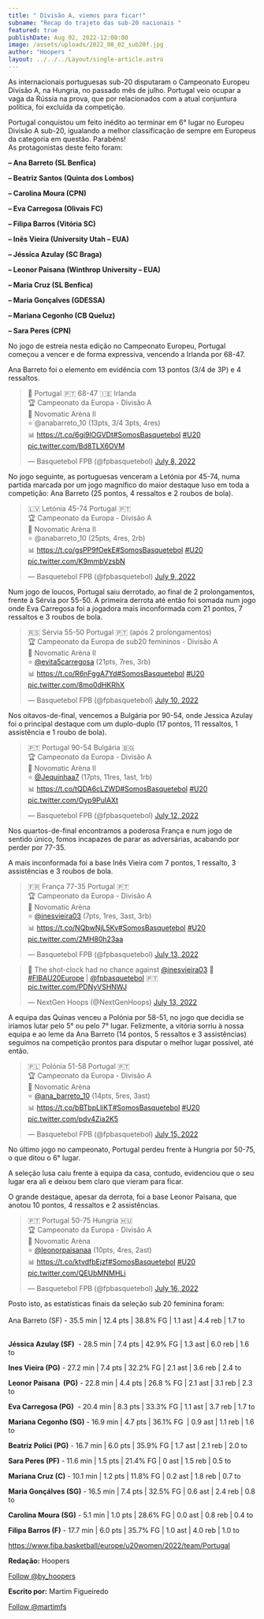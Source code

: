 ```yaml
---
title: " Divisão A, viemos para ficar!"
subname: "Recap do trajeto das sub-20 nacionais "
featured: true
publishDate: Aug 02, 2022-12:08:00
image: /assets/uploads/2022_08_02_sub20f.jpg
author: "Hoopers "
layout: ../../../Layout/single-article.astro
---
```

<!--StartFragment-->

As internacionais portuguesas sub-20 disputaram o Campeonato Europeu Divisão A, na Hungria, no passado mês de julho. Portugal veio ocupar a vaga da Rússia na prova, que por relacionados com a atual conjuntura política, foi excluída da competição.

Portugal conquistou um feito inédito ao terminar em 6° lugar no Europeu Divisão A sub-20, igualando a melhor classificação de sempre em Europeus da categoria em questão. Parabéns!\
As protagonistas deste feito foram:

**– Ana Barreto (SL Benfica)**

**– Beatriz Santos (Quinta dos Lombos)**

**– Carolina Moura (CPN)**

**– Eva Carregosa (Olivais FC)**

**– Filipa Barros (Vitória SC)**

**– Inês Vieira (University Utah – EUA)**

**– Jéssica Azulay (SC Braga)**

**– Leonor Paisana (Winthrop University – EUA)**

**– Maria Cruz (SL Benfica)**

**– Maria Gonçalves (GDESSA)**

**– Mariana Cegonho (CB Queluz)**

**– Sara Peres (CPN)**

No jogo de estreia nesta edição no Campeonato Europeu, Portugal começou a vencer e de forma expressiva, vencendo a Irlanda por 68-47. 

Ana Barreto foi o elemento em evidência com 13 pontos (3/4 de 3P) e 4 ressaltos. <!--StartFragment-->[](https://twitter.com/fpbasquetebol/status/1545425001901334530?s=21&t=qjF5sMFLdyAHu0G1_rBykQ)

<blockquote class="twitter-tweet"><p lang="pt" dir="ltr">🏀 Portugal 🇵🇹 68-47 🇮🇪 Irlanda <br>🏆 Campeonato da Europa - Divisão A<br>📍 Novomatic Arèna II<br>⭐ @anabarreto_10 (13pts, 3/4 3pts, 4res)<br>📊 <a href="https://t.co/6gi9lOGVDt">https://t.co/6gi9lOGVDt</a><a href="https://twitter.com/hashtag/SomosBasquetebol?src=hash&amp;ref_src=twsrc%5Etfw">#SomosBasquetebol</a> <a href="https://twitter.com/hashtag/U20?src=hash&amp;ref_src=twsrc%5Etfw">#U20</a> <a href="https://t.co/Bd8TLX6OVM">pic.twitter.com/Bd8TLX6OVM</a></p>&mdash; Basquetebol FPB (@fpbasquetebol) <a href="https://twitter.com/fpbasquetebol/status/1545425001901334530?ref_src=twsrc%5Etfw">July 8, 2022</a></blockquote> <script async src="https://platform.twitter.com/widgets.js" charset="utf-8"></script>

<!--EndFragment-->

No jogo seguinte, as portuguesas venceram a Letónia por 45-74, numa partida marcada por um jogo magnífico do maior destaque luso em toda a competição: Ana Barreto (25 pontos, 4 ressaltos e 2 roubos de bola). <!--StartFragment-->[](https://twitter.com/fpbasquetebol/status/1545751459500802048?s=21&t=bXlU5hff8eN4lQHLyyryMA)

<blockquote class="twitter-tweet"><p lang="pt" dir="ltr">🇱🇻 Letónia 45-74 Portugal 🇵🇹 <br>🏆 Campeonato da Europa - Divisão A<br>📍 Novomatic Arèna II<br>⭐ @anabarreto_10 (25pts, 4res, 2rb)<br>📊 <a href="https://t.co/gsPP9fOekE">https://t.co/gsPP9fOekE</a><a href="https://twitter.com/hashtag/SomosBasquetebol?src=hash&amp;ref_src=twsrc%5Etfw">#SomosBasquetebol</a> <a href="https://twitter.com/hashtag/U20?src=hash&amp;ref_src=twsrc%5Etfw">#U20</a> <a href="https://t.co/K9mmbVzsbN">pic.twitter.com/K9mmbVzsbN</a></p>&mdash; Basquetebol FPB (@fpbasquetebol) <a href="https://twitter.com/fpbasquetebol/status/1545751459500802048?ref_src=twsrc%5Etfw">July 9, 2022</a></blockquote> <script async src="https://platform.twitter.com/widgets.js" charset="utf-8"></script>

<!--EndFragment-->

Num jogo de loucos, Portugal saiu derrotado, ao final de 2 prolongamentos, frente à Sérvia por 55-50. A primeira derrota até então foi somada num jogo onde Eva Carregosa foi a jogadora mais inconformada com 21 pontos, 7 ressaltos e 3 roubos de bola. <!--StartFragment-->[](https://twitter.com/fpbasquetebol/status/1546131781937676288?s=21&t=bXlU5hff8eN4lQHLyyryMA)

<blockquote class="twitter-tweet"><p lang="pt" dir="ltr">🇷🇸 Sérvia 55-50 Portugal 🇵🇹 (após 2 prolongamentos)<br>🏆 Campeonato da Europa de sub20 femininos - Divisão A<br>📍 Novomatic Arèna II<br>⭐ <a href="https://twitter.com/evita5carregosa?ref_src=twsrc%5Etfw">@evita5carregosa</a> (21pts, 7res, 3rb)<br>📊 <a href="https://t.co/R6nFggA7Yd">https://t.co/R6nFggA7Yd</a><a href="https://twitter.com/hashtag/SomosBasquetebol?src=hash&amp;ref_src=twsrc%5Etfw">#SomosBasquetebol</a> <a href="https://twitter.com/hashtag/U20?src=hash&amp;ref_src=twsrc%5Etfw">#U20</a> <a href="https://t.co/8mo0dHKRhX">pic.twitter.com/8mo0dHKRhX</a></p>&mdash; Basquetebol FPB (@fpbasquetebol) <a href="https://twitter.com/fpbasquetebol/status/1546131781937676288?ref_src=twsrc%5Etfw">July 10, 2022</a></blockquote> <script async src="https://platform.twitter.com/widgets.js" charset="utf-8"></script>

<!--EndFragment-->

Nos oitavos-de-final, vencemos a Bulgária por 90-54, onde Jessica Azulay foi o principal destaque com um duplo-duplo (17 pontos, 11 ressaltos, 1 assistência e 1 roubo de bola). <!--StartFragment-->[](https://twitter.com/fpbasquetebol/status/1546936577741430785?s=21&t=J-6PqgOVfJjXA737v4wt8g)

<blockquote class="twitter-tweet"><p lang="pt" dir="ltr">🇵🇹 Portugal 90-54 Bulgária 🇧🇬 <br>🏆 Campeonato da Europa - Divisão A<br>📍 Novomatic Arèna II<br>⭐ <a href="https://twitter.com/Jequinhaa7?ref_src=twsrc%5Etfw">@Jequinhaa7</a> (17pts, 11res, 1ast, 1rb)<br>📊 <a href="https://t.co/tQDA6cLZWD">https://t.co/tQDA6cLZWD</a><a href="https://twitter.com/hashtag/SomosBasquetebol?src=hash&amp;ref_src=twsrc%5Etfw">#SomosBasquetebol</a> <a href="https://twitter.com/hashtag/U20?src=hash&amp;ref_src=twsrc%5Etfw">#U20</a> <a href="https://t.co/Oyp9PulAXt">pic.twitter.com/Oyp9PulAXt</a></p>&mdash; Basquetebol FPB (@fpbasquetebol) <a href="https://twitter.com/fpbasquetebol/status/1546936577741430785?ref_src=twsrc%5Etfw">July 12, 2022</a></blockquote> <script async src="https://platform.twitter.com/widgets.js" charset="utf-8"></script>

<!--EndFragment-->

Nos quartos-de-final encontramos a poderosa França e num jogo de sentido único, fomos incapazes de parar as adversárias, acabando por perder por 77-35.

A mais inconformada foi a base Inês Vieira com 7 pontos, 1 ressalto, 3 assistências e 3 roubos de bola.

<!--StartFragment-->

<blockquote class="twitter-tweet"><p lang="ca" dir="ltr">🇫🇷 França 77-35 Portugal 🇵🇹 <br>🏆 Campeonato da Europa - Divisão A<br>📍 Novomatic Arèna<br>⭐ <a href="https://twitter.com/inesvieira03?ref_src=twsrc%5Etfw">@inesvieira03</a> (7pts, 1res, 3ast, 3rb)<br>📊 <a href="https://t.co/NQbwNjL5Kv">https://t.co/NQbwNjL5Kv</a><a href="https://twitter.com/hashtag/SomosBasquetebol?src=hash&amp;ref_src=twsrc%5Etfw">#SomosBasquetebol</a> <a href="https://twitter.com/hashtag/U20?src=hash&amp;ref_src=twsrc%5Etfw">#U20</a> <a href="https://t.co/2MH80h23aa">pic.twitter.com/2MH80h23aa</a></p>&mdash; Basquetebol FPB (@fpbasquetebol) <a href="https://twitter.com/fpbasquetebol/status/1547310502946242560?ref_src=twsrc%5Etfw">July 13, 2022</a></blockquote> <script async src="https://platform.twitter.com/widgets.js" charset="utf-8"></script>

<!--EndFragment-->

<!--StartFragment-->

<blockquote class="twitter-tweet"><p lang="en" dir="ltr">🎯 The shot-clock had no chance against <a href="https://twitter.com/inesvieira03?ref_src=twsrc%5Etfw">@inesvieira03</a> 🎯<a href="https://twitter.com/hashtag/FIBAU20Europe?src=hash&amp;ref_src=twsrc%5Etfw">#FIBAU20Europe</a> | <a href="https://twitter.com/fpbasquetebol?ref_src=twsrc%5Etfw">@fpbasquetebol</a> 🇵🇹 <a href="https://t.co/PDNyVSHNWJ">pic.twitter.com/PDNyVSHNWJ</a></p>&mdash; NextGen Hoops (@NextGenHoops) <a href="https://twitter.com/NextGenHoops/status/1547298522957058051?ref_src=twsrc%5Etfw">July 13, 2022</a></blockquote> <script async src="https://platform.twitter.com/widgets.js" charset="utf-8"></script>

<!--EndFragment-->

A equipa das Quinas venceu a Polónia por 58-51, no jogo que decidia se iríamos lutar pelo 5° ou pelo 7° lugar. Felizmente, a vitória sorriu à nossa equipa e ao leme da Ana Barreto (14 pontos, 5 ressaltos e 3 assistências) seguimos na competição prontos para disputar o melhor lugar possível, até então. <!--StartFragment-->[](https://twitter.com/fpbasquetebol/status/1547930262821998592?s=21&t=J-6PqgOVfJjXA737v4wt8g)

<blockquote class="twitter-tweet"><p lang="ca" dir="ltr">🇵🇱 Polónia 51-58 Portugal 🇵🇹 <br>🏆 Campeonato da Europa - Divisão A<br>📍 Novomatic Arèna<br>⭐ <a href="https://twitter.com/ana_barreto_10?ref_src=twsrc%5Etfw">@ana_barreto_10</a> (14pts, 5res, 3ast)<br>📊 <a href="https://t.co/bBTbpLliKT">https://t.co/bBTbpLliKT</a><a href="https://twitter.com/hashtag/SomosBasquetebol?src=hash&amp;ref_src=twsrc%5Etfw">#SomosBasquetebol</a> <a href="https://twitter.com/hashtag/U20?src=hash&amp;ref_src=twsrc%5Etfw">#U20</a> <a href="https://t.co/pdv4Zia2K5">pic.twitter.com/pdv4Zia2K5</a></p>&mdash; Basquetebol FPB (@fpbasquetebol) <a href="https://twitter.com/fpbasquetebol/status/1547930262821998592?ref_src=twsrc%5Etfw">July 15, 2022</a></blockquote> <script async src="https://platform.twitter.com/widgets.js" charset="utf-8"></script>

<!--EndFragment-->

No último jogo no campeonato, Portugal perdeu frente à Hungria por 50-75, o que ditou o 6° lugar. 

A seleção lusa caiu frente à equipa da casa, contudo, evidenciou que o seu lugar era ali e deixou bem claro que vieram para ficar.

O grande destaque, apesar da derrota, foi a base Leonor Paisana, que anotou 10 pontos, 4 ressaltos e 2 assistências.

 <!--StartFragment-->

<blockquote class="twitter-tweet"><p lang="pt" dir="ltr">🇵🇹 Portugal 50-75 Hungria 🇭🇺 <br>🏆 Campeonato da Europa - Divisão A<br>📍 Novomatic Arèna<br>⭐ <a href="https://twitter.com/leonorpaisanaa?ref_src=twsrc%5Etfw">@leonorpaisanaa</a> (10pts, 4res, 2ast)<br>📊 <a href="https://t.co/ktvdfbEjzf">https://t.co/ktvdfbEjzf</a><a href="https://twitter.com/hashtag/SomosBasquetebol?src=hash&amp;ref_src=twsrc%5Etfw">#SomosBasquetebol</a> <a href="https://twitter.com/hashtag/U20?src=hash&amp;ref_src=twsrc%5Etfw">#U20</a> <a href="https://t.co/QEUbMNMHLi">pic.twitter.com/QEUbMNMHLi</a></p>&mdash; Basquetebol FPB (@fpbasquetebol) <a href="https://twitter.com/fpbasquetebol/status/1548289577856602119?ref_src=twsrc%5Etfw">July 16, 2022</a></blockquote> <script async src="https://platform.twitter.com/widgets.js" charset="utf-8"></script>

<!--EndFragment-->

Posto isto, as estatísticas finais da seleção sub 20 feminina foram:\
\
Ana Barreto (SF) - 35.5 min | 12.4 pts | 38.8% FG | 1.1 ast | 4.4 reb | 1.7 to

\
**Jéssica Azulay (SF)**  - 28.5 min | 7.4 pts | 42.9% FG | 1.3 ast | 6.0 reb | 1.6 to

**Ines Vieira (PG)** - 27.2 min | 7.4 pts | 32.2% FG | 2.1 ast | 3.6 reb | 2.4 to

**Leonor Paisana  (PG)** - 22.8 min | 4.4 pts | 26.8 % FG | 2.1 ast | 3.1 reb | 2.3 to

**Eva Carregosa (PG)**  - 20.4 min | 8.3 pts | 33.3% FG | 1.1 ast | 3.7 reb | 1.7 to

**Mariana Cegonho (SG)** - 16.9 min | 4.7 pts | 36.1% FG  | 0.9 ast | 1.1 reb | 1.6 to

**Beatriz Polici (PG)** - 16.7 min | 6.0 pts | 35.9% FG | 1.7 ast | 2.1 reb | 2.0 to

**Sara Peres (PF)** - 11.6 min | 1.5 pts | 21.4% FG | 0 ast | 1.5 reb | 0.5 to

**Mariana Cruz (C)** - 10.1 min | 1.2 pts | 11.8% FG | 0.2 ast | 1.8 reb | 0.7 to 

**Maria Gonçálves (SG)** - 16.5 min | 7.4 pts | 32.5% FG | 0.6 ast | 2.4 reb | 0.8 to 

**Carolina Moura (SG)** - 5.1 min | 1.0 pts | 28.6% FG | 0.0 ast | 0.8 reb | 0.4 to

**Filipa Barros (F)** - 17.7 min | 6.0 pts | 35.7% FG | 1.0 ast | 4.0 reb | 1.0 to  

<https://www.fiba.basketball/europe/u20women/2022/team/Portugal>

**Redação:** Hoopers

<!--StartFragment-->

<a href="https://twitter.com/by_hoopers?ref_src=twsrc%5Etfw" class="twitter-follow-button" data-show-count="false">Follow @by_hoopers</a><script async src="https://platform.twitter.com/widgets.js" charset="utf-8"></script>

<!--EndFragment-->

**Escrito por:** Martim Figueiredo

<!--StartFragment-->

<a href="https://twitter.com/martimfs?ref_src=twsrc%5Etfw" class="twitter-follow-button" data-show-count="false">Follow @martimfs</a><script async src="https://platform.twitter.com/widgets.js" charset="utf-8"></script>

<!--EndFragment-->

<!--EndFragment-->